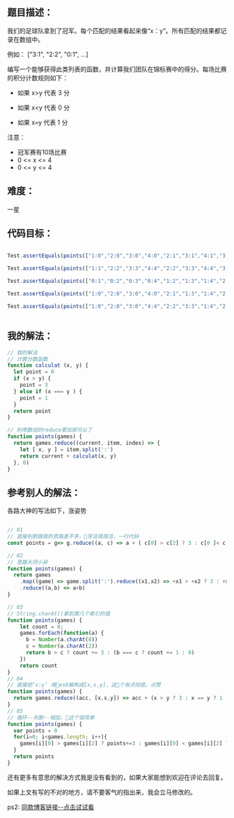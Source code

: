 ## 题目描述：

我们的足球队拿到了冠军。每个匹配的结果看起来像“x：y”。所有匹配的结果都记录在数组中。

例如： ["3:1", "2:2", "0:1", ...]

编写一个能够获得此类列表的函数，并计算我们团队在锦标赛中的得分。每场比赛的积分计数规则如下：

* 如果 x>y 代表 3 分

* 如果 x<y 代表 0 分

* 如果 x=y 代表 1 分

注意：

* 冠军赛有10场比赛
* 0 <= x <= 4
* 0 <= y <= 4

## 难度：

一星

## 代码目标：

````js

Test.assertEquals(points(["1:0","2:0","3:0","4:0","2:1","3:1","4:1","3:2","4:2","4:3"]) , 30);

Test.assertEquals(points(["1:1","2:2","3:3","4:4","2:2","3:3","4:4","3:3","4:4","4:4"]) , 10);

Test.assertEquals(points(["0:1","0:2","0:3","0:4","1:2","1:3","1:4","2:3","2:4","3:4"]) , 0);

Test.assertEquals(points(["1:0","2:0","3:0","4:0","2:1","1:3","1:4","2:3","2:4","3:4"]) , 15);

Test.assertEquals(points(["1:0","2:0","3:0","4:4","2:2","3:3","1:4","2:3","2:4","3:4"]) , 12);



````

## 我的解法：

````js
// 我的解法
// 计算分数函数
function calculat (x, y) {
  let point = 0
  if (x > y) {
    point = 3
  } else if (x === y ) {
    point = 1
  }
  return point
}

// 利用数组的reduce累加就可以了
function points(games) {
  return games.reduce((current, item, index) => {
    let [ x, y ] = item.split(':')
    return current + calculat(x, y)
  }, 0)
}

````

## 参考别人的解法：

各路大神的写法如下，涨姿势

````js

// 01 
// 直接判断跟我的思路差不多，写法很简洁，一行代码
const points = g=> g.reduce((a, c) => a + ( c[0] > c[2] ? 3 : c[0 ]< c[2] ? 0:1), 0)

// 02
// 思路大同小异
function points(games) {
  return games
    .map((game) => game.split(':').reduce((x1,x2) => +x1 > +x2 ? 3 : +x1 < +x2 ? 0 : 1))
    .reduce((a,b) => a+b)
}

// 03 
// String.charAt()拿到第几个索引的值
function points(games) {
    let count = 0;
    games.forEach(function(a) {
      b = Number(a.charAt(0))
      c = Number(a.charAt(2))
      return b > c ? count += 3 : (b === c ? count += 1 : 0)
    })
    return count 
}
// 04
// 直接把‘x:y’ 用es6解构成[x,s,y]，这个有点彻底。点赞
function points(games) {
  return games.reduce((acc, [x,s,y]) => acc + (x > y ? 3 : x == y ? 1 : 0), 0)
}
// 05
// 循环--判断--相加，这个很简单
function points(games) {
  var points = 0
  for(i=0; i<games.length; i++){
    games[i][0] > games[i][2] ? points+=3 : games[i][0] < games[i][2] ? points += 0 : points += 1
  }
  return points
}
````

还有更多有意思的解决方式我是没有看到的，如果大家能想到欢迎在评论去回复。

如果上文有写的不对的地方，请不要客气的指出来，我会立马修改的。

ps2: [同款博客链接--点击试试看](https://blog.naice.me/article/5c1e6493ca213a7b6b266f4e)